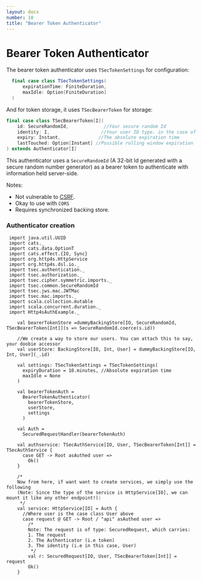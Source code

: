 ```yaml
---
layout: docs
number: 10
title: "Bearer Token Authenticator"
---
```


# Bearer Token Authenticator

The bearer token authenticator uses `TSecTokenSettings` for configuration:

```scala
  final case class TSecTokenSettings(
      expirationTime: FiniteDuration,
      maxIdle: Option[FiniteDuration]
  )
```

And for token storage, it uses `TSecBearerToken` for storage:

```scala
final case class TSecBearerToken[I](
    id: SecureRandomId,             //Your secure random Id
    identity: I,                   //Your user ID type. in the case of our example, User has id type Int.
    expiry: Instant,              //The absolute expiration time
    lastTouched: Option[Instant] //Possible rolling window expiration
) extends Authenticator[I]
```

This authenticator uses a `SecureRandomId` (A 32-bit Id generated with a secure random number generator) as a bearer
 token to authenticate with information held server-side.
 
Notes:
* Not vulnerable to [CSRF](https://en.wikipedia.org/wiki/Cross-site_request_forgery).
* Okay to use with `CORS`
* Requires synchronized backing store.

### Authenticator creation

```tut:silent
 import java.util.UUID
 import cats._
 import cats.data.OptionT
 import cats.effect.{IO, Sync}
 import org.http4s.HttpService
 import org.http4s.dsl.io._
 import tsec.authentication._
 import tsec.authorization._
 import tsec.cipher.symmetric.imports._
 import tsec.common.SecureRandomId
 import tsec.jws.mac.JWTMac
 import tsec.mac.imports._
 import scala.collection.mutable
 import scala.concurrent.duration._
 import Http4sAuthExample._
  
    val bearerTokenStore =dummyBackingStore[IO, SecureRandomId, TSecBearerToken[Int]](s => SecureRandomId.coerce(s.id))
  
    //We create a way to store our users. You can attach this to say, your doobie accessor
    val userStore: BackingStore[IO, Int, User] = dummyBackingStore[IO, Int, User](_.id)
  
    val settings: TSecTokenSettings = TSecTokenSettings(
      expiryDuration = 10.minutes, //Absolute expiration time
      maxIdle = None
    )
  
    val bearerTokenAuth =
      BearerTokenAuthenticator(
        bearerTokenStore,
        userStore,
        settings
      )
  
    val Auth =
      SecuredRequestHandler(bearerTokenAuth)
  
    val authservice: TSecAuthService[IO, User, TSecBearerToken[Int]] = TSecAuthService {
      case GET -> Root asAuthed user =>
        Ok()
    }
  
    /*
    Now from here, if want want to create services, we simply use the following
    (Note: Since the type of the service is HttpService[IO], we can mount it like any other endpoint!):
     */
    val service: HttpService[IO] = Auth {
      //Where user is the case class User above
      case request @ GET -> Root / "api" asAuthed user =>
        /*
        Note: The request is of type: SecuredRequest, which carries:
        1. The request
        2. The Authenticator (i.e token)
        3. The identity (i.e in this case, User)
         */
        val r: SecuredRequest[IO, User, TSecBearerToken[Int]] = request
        Ok()
    }
```
